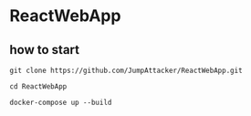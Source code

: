 # ReactWebApp

## how to start

```git clone https://github.com/JumpAttacker/ReactWebApp.git```

```cd ReactWebApp```

```docker-compose up --build```
